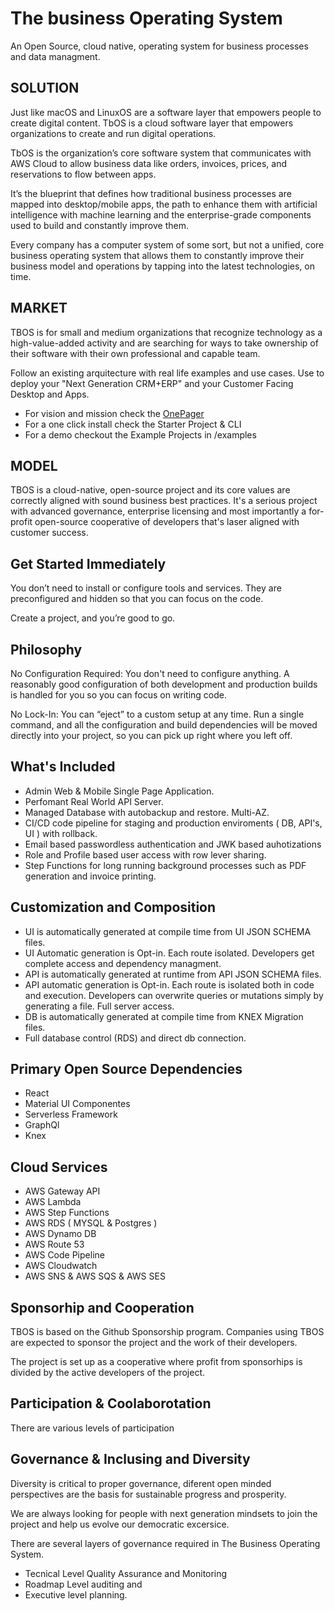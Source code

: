 # The business Operating System

An Open Source, cloud native, operating system for business processes and data managment. 

## SOLUTION
Just like macOS and LinuxOS are a software layer that empowers people to create digital content. TbOS is a cloud software layer that empowers organizations to create and run digital operations.

TbOS is the organization’s core software system that communicates with AWS Cloud to allow business data like orders, invoices, prices, and reservations to flow between apps.

It’s the blueprint that defines how traditional business processes are mapped into desktop/mobile apps, the path to enhance them with artificial intelligence with machine learning and the enterprise-grade components used to build and constantly improve them.

Every company has a computer system of some sort, but not a unified, core business operating system that allows them to constantly improve their business model and operations by tapping into the latest technologies, on time.

## MARKET 
TBOS is for small and medium organizations that recognize technology as a high-value-added activity and are searching for ways to take ownership of their software with their own professional and capable team.

Follow an existing arquitecture with real life examples and use cases. Use to deploy your "Next Generation CRM+ERP" and your Customer Facing Desktop and Apps.

* For vision and mission check the [OnePager](./ONE_PAGER.md)
* For a one click install check the Starter Project & CLI
* For a demo checkout the Example Projects in /examples

## MODEL

TBOS is a cloud-native, open-source project and its core values are correctly aligned with sound business best practices. It's a serious project with advanced governance, enterprise licensing and most importantly a for-profit open-source cooperative of developers that's laser aligned with customer success.

## Get Started Immediately
You don’t need to install or configure tools and services.
They are preconfigured and hidden so that you can focus on the code.

Create a project, and you’re good to go.

## Philosophy

No Configuration Required: You don't need to configure anything. A reasonably good configuration of both development and production builds is handled for you so you can focus on writing code.

No Lock-In: You can “eject” to a custom setup at any time. Run a single command, and all the configuration and build dependencies will be moved directly into your project, so you can pick up right where you left off.

## What's Included

* Admin Web & Mobile Single Page Application.
* Perfomant Real World API Server.
* Managed Database with autobackup and restore. Multi-AZ.
* CI/CD code pipeline for staging and production enviroments ( DB, API's, UI ) with rollback.
* Email based passwordless authentication and JWK based auhotizations
* Role and Profile based user access with row lever sharing.
* Step Functions for long running background processes such as PDF generation and invoice printing.

## Customization and Composition

* UI is automatically generated at compile time from UI JSON SCHEMA files. 
* UI Automatic generation is Opt-in. Each route isolated. Developers get complete access and dependency managment.
* API is automatically generated at runtime from API JSON SCHEMA files.
* API automatic generation is Opt-in. Each route is isolated both in code and execution. Developers can overwrite queries or mutations simply by generating a file. Full server access.
* DB is automatically generated at compile time from KNEX Migration files.
* Full database control (RDS) and direct db connection.

## Primary Open Source Dependencies

* React
* Material UI Componentes
* Serverless Framework
* GraphQl
* Knex

## Cloud Services
* AWS Gateway API
* AWS Lambda
* AWS Step Functions
* AWS RDS ( MYSQL & Postgres )
* AWS Dynamo DB
* AWS Route 53
* AWS Code Pipeline
* AWS Cloudwatch
* AWS SNS & AWS SQS & AWS SES


## Sponsorhip and Cooperation

TBOS is based on the Github Sponsorship program. Companies using TBOS are expected to sponsor the project and the work of their developers.

The project is set up as a cooperative where profit from sponsorhips is divided by the active developers of the project.

## Participation & Coolaborotation
There are various levels of participation

## Governance & Inclusing and Diversity
Diversity is critical to proper governance, diferent open minded perspectives are the basis for sustainable progress and prosperity.

We are always looking for people with next generation  mindsets to join the project and help us evolve our democratic excersice.

There are several layers of governance required in The Business Operating System.
* Tecnical Level Quality Assurance and Monitoring
* Roadmap Level auditing and 
* Executive level planning.
